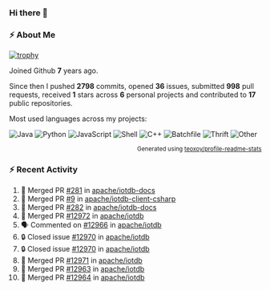### Hi there 👋

### :zap: About Me

[![trophy](https://github-profile-trophy.vercel.app/?username=HTHou&theme=onedark)](https://github.com/ryo-ma/github-profile-trophy)
   
Joined Github **7** years ago.

Since then I pushed **2798** commits, opened **36** issues, submitted **998** pull requests, received **1** stars across **6** personal projects and contributed to **17** public repositories.

Most used languages across my projects:

![Java](https://img.shields.io/static/v1?style=flat-square&label=%E2%A0%80&color=555&labelColor=%23b07219&message=Java%EF%B8%B196.4%25)
![Python](https://img.shields.io/static/v1?style=flat-square&label=%E2%A0%80&color=555&labelColor=%233572A5&message=Python%EF%B8%B10.8%25)
![JavaScript](https://img.shields.io/static/v1?style=flat-square&label=%E2%A0%80&color=555&labelColor=%23f1e05a&message=JavaScript%EF%B8%B10.6%25)
![Shell](https://img.shields.io/static/v1?style=flat-square&label=%E2%A0%80&color=555&labelColor=%2389e051&message=Shell%EF%B8%B10.4%25)
![C++](https://img.shields.io/static/v1?style=flat-square&label=%E2%A0%80&color=555&labelColor=%23f34b7d&message=C%2B%2B%EF%B8%B10.4%25)
![Batchfile](https://img.shields.io/static/v1?style=flat-square&label=%E2%A0%80&color=555&labelColor=%23C1F12E&message=Batchfile%EF%B8%B10.3%25)
![Thrift](https://img.shields.io/static/v1?style=flat-square&label=%E2%A0%80&color=555&labelColor=%23D12127&message=Thrift%EF%B8%B10.2%25)
![Other](https://img.shields.io/static/v1?style=flat-square&label=%E2%A0%80&color=555&labelColor=%23ededed&message=Other%EF%B8%B10.4%25)

<p align="right"><sub>Generated using <a href="https://github.com/marketplace/actions/profile-readme-stats">teoxoy/profile-readme-stats</a></sub></p>


<!--![](https://github.com/HTHou/HTHou/blob/output/github-contribution-grid-snake.svg)-->

<!--![Haonan Hou's github stats](https://github-readme-stats.vercel.app/api?username=HTHou&count_private=true&show_icons=true&theme=onedark)-->

<!--![Haonan Hou's wakatime stats](https://github-readme-stats.vercel.app/api/wakatime?username=HTHou&layout=compact&theme=onedark)-->

<!--![Top Langs](https://github-readme-stats.vercel.app/api/top-langs/?username=HTHou&theme=onedark&layout=compact)-->

### :zap: Recent Activity
<!--START_SECTION:activity-->
1. 🎉 Merged PR [#281](https://github.com/apache/iotdb-docs/pull/281) in [apache/iotdb-docs](https://github.com/apache/iotdb-docs)
2. 🎉 Merged PR [#9](https://github.com/apache/iotdb-client-csharp/pull/9) in [apache/iotdb-client-csharp](https://github.com/apache/iotdb-client-csharp)
3. 🎉 Merged PR [#282](https://github.com/apache/iotdb-docs/pull/282) in [apache/iotdb-docs](https://github.com/apache/iotdb-docs)
4. 🎉 Merged PR [#12972](https://github.com/apache/iotdb/pull/12972) in [apache/iotdb](https://github.com/apache/iotdb)
5. 🗣 Commented on [#12966](https://github.com/apache/iotdb/issues/12966#issuecomment-2237849652) in [apache/iotdb](https://github.com/apache/iotdb)
6. 🔒 Closed issue [#12970](https://github.com/apache/iotdb/issues/12970) in [apache/iotdb](https://github.com/apache/iotdb)
7. 🔒 Closed issue [#12970](https://github.com/apache/iotdb/issues/12970) in [apache/iotdb](https://github.com/apache/iotdb)
8. 🎉 Merged PR [#12971](https://github.com/apache/iotdb/pull/12971) in [apache/iotdb](https://github.com/apache/iotdb)
9. 🎉 Merged PR [#12963](https://github.com/apache/iotdb/pull/12963) in [apache/iotdb](https://github.com/apache/iotdb)
10. 🎉 Merged PR [#12964](https://github.com/apache/iotdb/pull/12964) in [apache/iotdb](https://github.com/apache/iotdb)
<!--END_SECTION:activity-->

<!--
**HTHou/HTHou** is a ✨ _special_ ✨ repository because its `README.md` (this file) appears on your GitHub profile.

Here are some ideas to get you started:

- 🔭 I’m currently working on ...
- 🌱 I’m currently learning ...
- 👯 I’m looking to collaborate on ...
- 🤔 I’m looking for help with ...
- 💬 Ask me about ...
- 📫 How to reach me: ...
- 😄 Pronouns: ...
- ⚡ Fun fact: ...
-->
